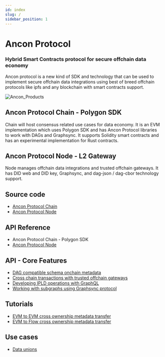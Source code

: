 ```yaml
---
id: index
slug: /
sidebar_position: 1
---
```


# Ancon Protocol 

### Hybrid Smart Contracts protocol for secure offchain data economy

Ancon protocol is a new kind of SDK and technology that can be used to implement secure offchain data integrations using best of breed offchain protocols like ipfs and any blockchain with smart contracts support.

![Ancon_Products](https://user-images.githubusercontent.com/1248071/145845629-fc2b7e0d-4877-474e-87cb-ef205e35e159.png)

## Ancon Protocol Chain - Polygon SDK

Chain will host consensus related use cases for data economy. It is an EVM implementation which uses Polygon SDK and has Ancon Protocol libraries to work with DAGs and Graphsync. It supports Solidity smart contracts and has an experimental implementation for Rust contracts.

## Ancon Protocol Node - L2 Gateway

Node manages offchain data integrations and trusted offchain gateways.  It has DID web and DID key, Graphsync, and dag-json / dag-cbor technology support.


## Source code

- [Ancon Protocol Chain](https://github.com/anconprotocol/chain)
- [Ancon Protocol Node](https://github.com/anconprotocol/node)

## API Reference

- Ancon Protocol Chain - Polygon SDK
- [Ancon Protocol Node](/docs/api/reference)

## API - Core Features

- [DAG compatible schema onchain metadata](/docs/api/metadata)
- [Cross chain transactions with trusted offchain gateways](/docs/api/durin)
- [Developing IPLD operations with GraphQL](/docs/api/ipld)
- [Working with subgraphs using Graphsync protocol](/docs/api/graphsync)

## Tutorials

- [EVM to EVM cross ownership metadata transfer](/docs/tutorials/crossownership)
- [EVM to Flow cross ownership metadata transfer](/docs/tutorials/crossownership-flow)

## Use cases

- [Data unions](/docs/tutorials/data-unions)
